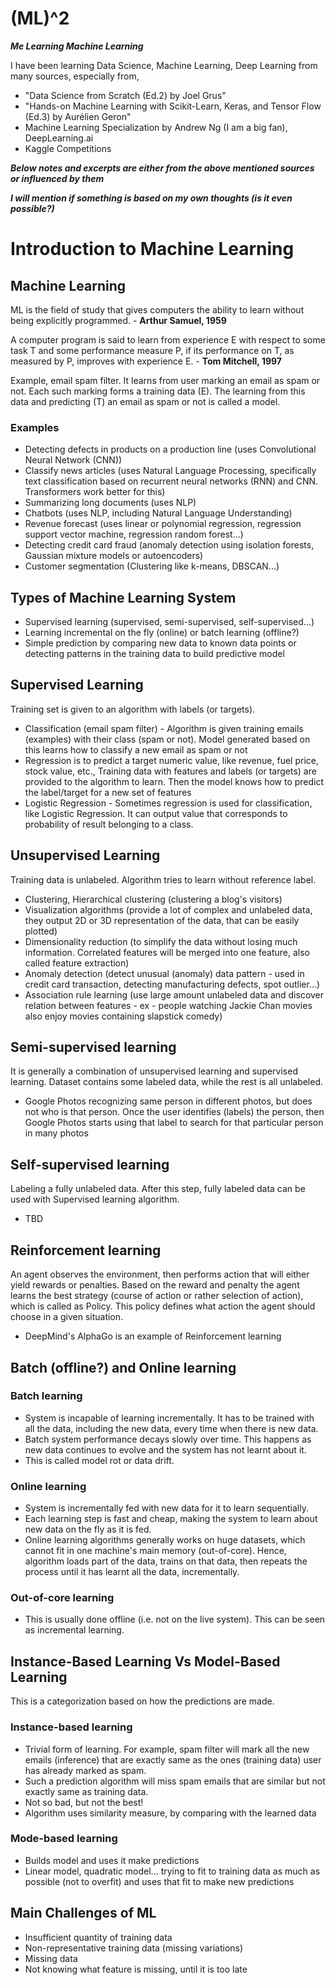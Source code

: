 # (ML)^2
_**Me Learning Machine Learning**_

I have been learning Data Science, Machine Learning, Deep Learning from many sources, especially from,
- "Data Science from Scratch (Ed.2) by Joel Grus"
- "Hands-on Machine Learning with Scikit-Learn, Keras, and Tensor Flow (Ed.3) by Aurélien Geron"
- Machine Learning Specialization by Andrew Ng (I am a big fan), DeepLearning.ai
- Kaggle Competitions

_**Below notes and excerpts are either from the above mentioned sources or influenced by them**_

_**I will mention if something is based on my own thoughts (is it even possible?)**_

# Introduction to Machine Learning

## Machine Learning
ML is the field of study that gives computers the ability to learn without being explicitly programmed. - **Arthur Samuel, 1959**

A computer program is said to learn from experience E with respect to some task T and some performance measure P, if its performance on T, as measured by P, improves with experience E. - **Tom Mitchell, 1997**

Example, email spam filter. It learns from user marking an email as spam or not. Each such marking forms a training data (E). The learning from this data and predicting (T) an email as spam or not is called a model.

### Examples
- Detecting defects in products on a production line (uses Convolutional Neural Network (CNN))
- Classify news articles (uses Natural Language Processing, specifically text classification based on recurrent neural networks (RNN) and CNN. Transformers work better for this)
- Summarizing long documents (uses NLP)
- Chatbots (uses NLP, including Natural Language Understanding)
- Revenue forecast (uses linear or polynomial regression, regression support vector machine, regression random forest...)
- Detecting credit card fraud (anomaly detection using isolation forests, Gaussian mixture models or autoencoders)
- Customer segmentation (Clustering like k-means, DBSCAN...)

## Types of Machine Learning System
- Supervised learning (supervised, semi-supervised, self-supervised...)
- Learning incremental on the fly (online) or batch learning (offline?)
- Simple prediction by comparing new data to known data points or detecting patterns in the training data to build predictive model

## Supervised Learning
Training set is given to an algorithm with labels (or targets).
- Classification (email spam filter) - Algorithm is given training emails (examples) with their class (spam or not). Model generated based on this learns how to classify a new email as spam or not
- Regression is to predict a target numeric value, like revenue, fuel price, stock value, etc., Training data with features and labels (or targets) are provided to the algorithm to learn. Then the model knows how to predict the label/target for a new set of features
- Logistic Regression - Sometimes regression is used for classification, like Logistic Regression. It can output value that corresponds to probability of result belonging to a class.

## Unsupervised Learning
Training data is unlabeled. Algorithm tries to learn without reference label.
- Clustering, Hierarchical clustering (clustering a blog's visitors)
- Visualization algorithms (provide a lot of complex and unlabeled data, they output 2D or 3D representation of the data, that can be easily plotted)
- Dimensionality reduction (to simplify the data without losing much information. Correlated features will be merged into one feature, also called feature extraction)
- Anomaly detection (detect unusual (anomaly) data pattern - used in credit card transaction, detecting manufacturing defects, spot outlier...)
- Association rule learning (use large amount unlabeled data and discover relation between features - ex - people watching Jackie Chan movies also enjoy movies containing slapstick comedy)

## Semi-supervised learning
It is generally a combination of unsupervised learning and supervised learning. Dataset contains some labeled data, while the rest is all unlabeled.
- Google Photos recognizing same person in different photos, but does not who is that person. Once the user identifies (labels) the person, then Google Photos starts using that label to search for that particular person in many photos

## Self-supervised learning
Labeling a fully unlabeled data. After this step, fully labeled data can be used with Supervised learning algorithm.
- TBD

## Reinforcement learning
An agent observes the environment, then performs action that will either yield rewards or penalties. Based on the reward and penalty the agent learns the best strategy (course of action or rather selection of action), which is called as Policy. This policy defines what action the agent should choose in a given situation.
- DeepMind's AlphaGo is an example of Reinforcement learning

## Batch (offline?) and Online learning
### Batch learning
- System is incapable of learning incrementally. It has to be trained with all the data, including the new data, every time when there is new data.
- Batch system performance decays slowly over time. This happens as new data continues to evolve and the system has not learnt about it.
- This is called model rot or data drift.

### Online learning
- System is incrementally fed with new data for it to learn sequentially.
- Each learning step is fast and cheap, making the system to learn about new data on the fly as it is fed.
- Online learning algorithms generally works on huge datasets, which cannot fit in one machine's main memory (out-of-core). Hence, algorithm loads part of the data, trains on that data, then repeats the process until it has learnt all the data, incrementally.

### Out-of-core learning
- This is usually done offline (i.e. not on the live system). This can be seen as incremental learning.

## Instance-Based Learning Vs Model-Based Learning
This is a categorization based on how the predictions are made.

### Instance-based learning
- Trivial form of learning. For example, spam filter will mark all the new emails (inference) that are exactly same as the ones (training data) user has already marked as spam.
- Such a prediction algorithm will miss spam emails that are similar but not exactly same as training data.
- Not so bad, but not the best!
- Algorithm uses similarity measure, by comparing with the learned data

### Mode-based learning
- Builds model and uses it make predictions
- Linear model, quadratic model... trying to fit to training data as much as possible (not to overfit) and uses that fit to make new predictions

## Main Challenges of ML
- Insufficient quantity of training data
- Non-representative training data (missing variations)
- Missing data
- Not knowing what feature is missing, until it is too late
